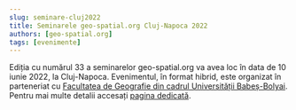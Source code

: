```yaml
---
slug: seminare-cluj2022
title: Seminarele geo-spatial.org Cluj-Napoca 2022
authors: [geo-spatial.org]
tags: [evenimente]
---
```


Ediția cu numărul 33 a seminarelor geo-spatial.org va avea loc în data de 10 iunie 2022, la Cluj-Napoca. Evenimentul, în format hibrid, este organizat în parteneriat cu [Facultatea de Geografie din cadrul Universității Babeș-Bolyai](https://geografie.ubbcluj.ro/). Pentru mai multe detalii accesați [pagina dedicată](https://geo-spatial.org/proiecte/seminarii/cluj2022/).

<!-- truncate -->
